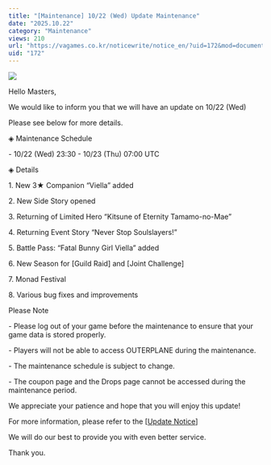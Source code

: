 ```yaml
---
title: "[Maintenance] 10/22 (Wed) Update Maintenance"
date: "2025.10.22"
category: "Maintenance"
views: 210
url: "https://vagames.co.kr/noticewrite/notice_en/?uid=172&mod=document"
uid: "172"
---
```


![](/images/news/live/en/172-8cc9e80e.png)  
  
  
  
Hello Masters,

  
  
  

We would like to inform you that we will have an update on 10/22 (Wed)

Please see below for more details.

  

◈ Maintenance Schedule

\- 10/22 (Wed) 23:30 - 10/23 (Thu) 07:00 UTC

  

◈ Details

1\. New 3★ Companion “Viella” added

2\. New Side Story opened

3\. Returning of Limited Hero “Kitsune of Eternity Tamamo-no-Mae”

4\. Returning Event Story “Never Stop Soulslayers!”

5\. Battle Pass: “Fatal Bunny Girl Viella” added

6\. New Season for \[Guild Raid\] and \[Joint Challenge\]

7\. Monad Festival

8\. Various bug fixes and improvements

  

Please Note

\- Please log out of your game before the maintenance to ensure that your game data is stored properly.

\- Players will not be able to access OUTERPLANE during the maintenance.

\- The maintenance schedule is subject to change.

\- The coupon page and the Drops page cannot be accessed during the maintenance period.

  

We appreciate your patience and hope that you will enjoy this update!

For more information, please refer to the \[[Update Notice](https://vagames.co.kr/noticewrite/notice_en/?uid=157&mod=document)\]

  

We will do our best to provide you with even better service.

  

Thank you.